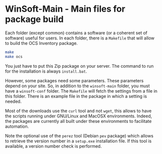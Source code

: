 # WinSoft-Main - Main files for package build

Each folder (except common) contains a software (or a coherent set of software) useful for users.
In each folder, there is a `Makefile` that will allow to build the OCS Inventory package.

```bash
make
make ocs
```

You just have to put this Zip package on your server.
The command to run for the installation is always `install.bat`.

However, some packages need some parameters.
These parameters depend on your site.
So, in addition to the `winsoft-main` folder, you must have a `winsoft-conf` folder.
The `Makefile` will fetch the settings from a file in this folder.
There is an example file in the package in which a setting is needed.

Most of the downloads use the `curl` tool and not `wget`,
this allows to have the scripts running under GNU/Linux and MacOSX environments.
Indeed, the packages are currently all built under these environments
to facilitate automation.

Note the optional use of the `perez` tool (Debian `pev` package)
which allows to retrieve the version number in a `setup.exe` installation file.
If this tool is available, a version number check is performed.
